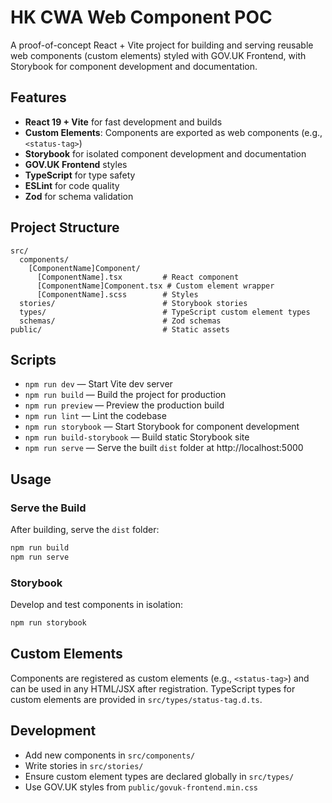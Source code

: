 # HK CWA Web Component POC

A proof-of-concept React + Vite project for building and serving reusable web components (custom elements) styled with GOV.UK Frontend, with Storybook for component development and documentation.

## Features

- **React 19 + Vite** for fast development and builds
- **Custom Elements**: Components are exported as web components (e.g., `<status-tag>`)
- **Storybook** for isolated component development and documentation
- **GOV.UK Frontend** styles
- **TypeScript** for type safety
- **ESLint** for code quality
- **Zod** for schema validation

## Project Structure

```
src/
  components/
    [ComponentName]Component/
      [ComponentName].tsx         # React component
      [ComponentName]Component.tsx # Custom element wrapper
      [ComponentName].scss        # Styles
  stories/                        # Storybook stories
  types/                          # TypeScript custom element types
  schemas/                        # Zod schemas
public/                           # Static assets
```

## Scripts

- `npm run dev` — Start Vite dev server
- `npm run build` — Build the project for production
- `npm run preview` — Preview the production build
- `npm run lint` — Lint the codebase
- `npm run storybook` — Start Storybook for component development
- `npm run build-storybook` — Build static Storybook site
- `npm run serve` — Serve the built `dist` folder at http://localhost:5000

## Usage

### Serve the Build

After building, serve the `dist` folder:

```bash
npm run build
npm run serve
```

### Storybook

Develop and test components in isolation:

```bash
npm run storybook
```

## Custom Elements

Components are registered as custom elements (e.g., `<status-tag>`) and can be used in any HTML/JSX after registration. TypeScript types for custom elements are provided in `src/types/status-tag.d.ts`.

## Development

- Add new components in `src/components/`
- Write stories in `src/stories/`
- Ensure custom element types are declared globally in `src/types/`
- Use GOV.UK styles from `public/govuk-frontend.min.css`
